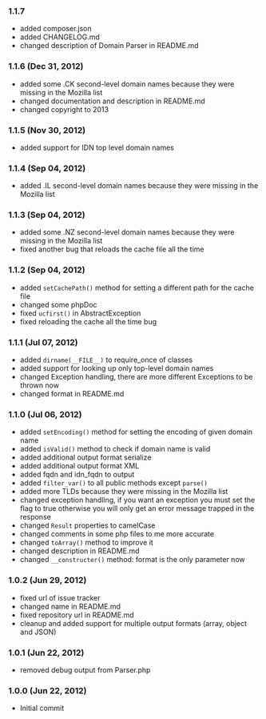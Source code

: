 ### 1.1.7
* added composer.json
* added CHANGELOG.md
* changed description of Domain Parser in README.md

### 1.1.6 (Dec 31, 2012)
* added some .CK second-level domain names because they were missing in the Mozilla list
* changed documentation and description in README.md
* changed copyright to 2013

### 1.1.5 (Nov 30, 2012)
* added support for IDN top level domain names

### 1.1.4 (Sep 04, 2012)
* added .IL second-level domain names because they were missing in the Mozilla list

### 1.1.3 (Sep 04, 2012)
* added some .NZ second-level domain names because they were missing in the Mozilla list
* fixed another bug that reloads the cache file all the time

### 1.1.2 (Sep 04, 2012)
* added `setCachePath()` method for setting a different path for the cache file
* changed some phpDoc
* fixed `ucfirst()` in AbstractException
* fixed reloading the cache all the time bug

### 1.1.1 (Jul 07, 2012)
* added `dirname(__FILE__)` to require_once of classes
* added support for looking up only top-level domain names
* changed Exception handling, there are more different Exceptions to be thrown now
* changed format in README.md 

### 1.1.0 (Jul 06, 2012)
* added `setEncoding()` method for setting the encoding of given domain name
* added `isValid()` method to check if domain name is valid
* added additional output format serialize
* added additional output format XML
* added fqdn and idn_fqdn to output
* added `filter_var()` to all public methods except `parse()`
* added more TLDs because they were missing in the Mozilla list
* changed exception handling, if you want an exception you must set the flag to true otherwise you will only get an error message trapped in the response
* changed `Result` properties to camelCase
* changed comments in some php files to me more accurate
* changed `toArray()` method to improve it
* changed description in README.md
* changed `__constructer()` method: format is the only parameter now

### 1.0.2 (Jun 29, 2012)
* fixed url of issue tracker
* changed name in README.md
* fixed repository url in README.md
* cleanup and added support for multiple output formats (array, object and JSON)

### 1.0.1 (Jun 22, 2012)
* removed debug output from Parser.php

### 1.0.0 (Jun 22, 2012)
* Initial commit
